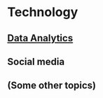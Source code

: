 
# Technology

## [Data Analytics](../pages/Data_analytics.md)

## Social media

## (Some other topics)
